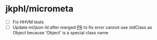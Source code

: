# jkphl/micrometa

* [ ] Fix HHVM tests
* [ ] Update ml/json-ld after merged [PR](https://github.com/lanthaler/JsonLD/pull/92) to fix error cannot use stdClass as Object because 'Object' is a special class name